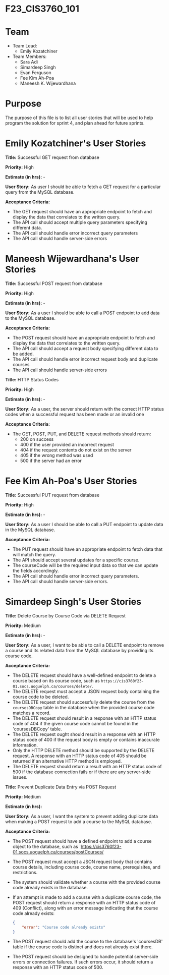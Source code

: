 # F23_CIS3760_101

# Team

-   Team Lead:
    -   Emily Kozatchiner
-   Team Members:
    -   Sara Adi
    -   Simardeep Singh
    -   Evan Ferguson
    -   Fee Kim Ah-Poa
    -   Maneesh K. Wijewardhana


# Purpose

The purpose of this file is to list all user stories that will be used to help program the solution for sprint 4, and plan ahead for future sprints.

# Emily Kozatchiner's User Stories

**Title:** Successful GET request from database

**Priority:** High

**Estimate (in hrs):** - 

**User Story:** As user I should be able to fetch a GET request for a particular query from the MySQL database.

**Acceptance Criteria:**
- The GET request should have an appropriate endpoint to fetch and display the data that correlates to the written query.
- The API call should accept multiple query parameters specifying different data.
- The API call should handle error incorrect query parameters
- The API call should handle server-side errors

# Maneesh Wijewardhana's User Stories

**Title:** Successful POST request from database

**Priority:** High

**Estimate (in hrs):** - 

**User Story:** As a user I should be able to call a POST endpoint to add data to the MySQL database.

**Acceptance Criteria:**
- The POST request should have an appropriate endpoint to fetch and display the data that correlates to the written query.
- The API call should accept a request body specifying different data to be added.
- The API call should handle error incorrect request body and duplicate courses
- The API call should handle server-side errors

**Title:** HTTP Status Codes

**Priority:** High

**Estimate (in hrs):** - 

**User Story:** As a user, the server should return with the correct HTTP status codes when a successful request has been made or an invalid one

**Acceptance Criteria:**
- The GET, POST, PUT, and DELETE request methods should return:
    -   200 on success
    -   400 if the user provided an incorrect request
    -   404 if the request contents do not exist on the server
    -   405 if the wrong method was used
    -   500 if the server had an error

# Fee Kim Ah-Poa's User Stories

**Title:** Successful PUT request from database

**Priority:** High

**Estimate (in hrs):** - 

**User Story:** As a user I should be able to call a PUT endpoint to update data in the MySQL database.

**Acceptance Criteria:**
- The PUT request should have an appropriate endpoint to fetch data that will match the query.
- The API should accept several updates for a specific course.
- The courseCode will be the required input data so that we can update the fields accordingly.
- The API call should handle error incorrect query parameters.
- The API call should handle server-side errors.

# Simardeep Singh's User Stories

**Title:** Delete Course by Course Code via DELETE Request

**Priority:** Medium

**Estimate (in hrs):** -

**User Story:** As a user, I want to be able to call a DELETE endpoint to remove a course and its related data from the MySQL database by providing its course code.

**Acceptance Criteria:**
- The DELETE request should have a well-defined endpoint to delete a course based on its course code, such as `https://cis3760f23-01.socs.uoguelph.ca/courses/delete/`.
- The DELETE request must accept a JSON request body containing the course code to be deleted.
- The DELETE request should successfully delete the course from the `coursesDBCopy` table in the database when the provided course code matches a record.
- The DELETE request should result in a response with an HTTP status code of 404 if the given course code cannot be found in the 'coursesDBCopy' table.
- The DELETE request ought should result in a response with an HTTP status code of 400 if the request body is empty or contains inaccurate information.
- Only the HTTP DELETE method should be supported by the DELETE request. A response with an HTTP status code of 405 should be returned if an alternative HTTP method is employed.
- The DELETE request should return a result with an HTTP status code of 500 if the database connection fails or if there are any server-side issues.

**Title:** Prevent Duplicate Data Entry via POST Request

**Priority:** Medium

**Estimate (in hrs):**

**User Story:** As a user, I want the system to prevent adding duplicate data when making a POST request to add a course to the MySQL database.

**Acceptance Criteria:**
- The POST request should have a defined endpoint to add a course object to the database, such as `https://cis3760f23-01.socs.uoguelph.ca/courses/postCourses/
- The POST request must accept a JSON request body that contains course details, including course code, course name, prerequisites, and restrictions.
- The system should validate whether a course with the provided course code already exists in the database.
- If an attempt is made to add a course with a duplicate course code, the POST request should return a response with an HTTP status code of 409 (Conflict), along with an error message indicating that the course code already exists:

   ```json
   {
       "error": "Course code already exists"
   }
   ```
- The POST request should add the course to the database's 'coursesDB' table if the course code is distinct and does not already exist there.
- The POST request should be designed to handle potential server-side errors or connection failures. If such errors occur, it should return a response with an HTTP status code of 500.
